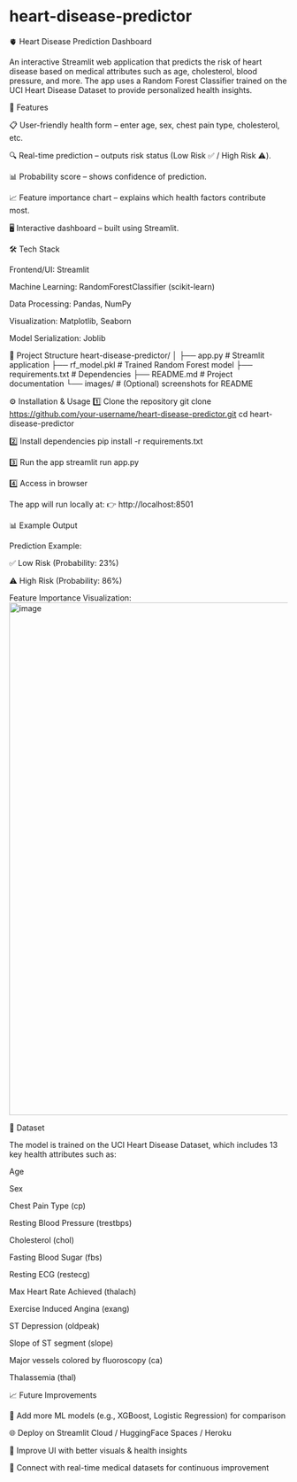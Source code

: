 # heart-disease-predictor

🫀 Heart Disease Prediction Dashboard

An interactive Streamlit web application that predicts the risk of heart disease based on medical attributes such as age, cholesterol, blood pressure, and more.
The app uses a Random Forest Classifier trained on the UCI Heart Disease Dataset
 to provide personalized health insights.

🚀 Features

📋 User-friendly health form – enter age, sex, chest pain type, cholesterol, etc.

🔍 Real-time prediction – outputs risk status (Low Risk ✅ / High Risk ⚠️).

📊 Probability score – shows confidence of prediction.

📈 Feature importance chart – explains which health factors contribute most.

🖥️ Interactive dashboard – built using Streamlit.

🛠️ Tech Stack

Frontend/UI: Streamlit

Machine Learning: RandomForestClassifier (scikit-learn)

Data Processing: Pandas, NumPy

Visualization: Matplotlib, Seaborn

Model Serialization: Joblib

📂 Project Structure
heart-disease-predictor/
│
├── app.py                 # Streamlit application
├── rf_model.pkl           # Trained Random Forest model
├── requirements.txt       # Dependencies
├── README.md              # Project documentation
└── images/                # (Optional) screenshots for README

⚙️ Installation & Usage
1️⃣ Clone the repository
git clone https://github.com/your-username/heart-disease-predictor.git
cd heart-disease-predictor

2️⃣ Install dependencies
pip install -r requirements.txt

3️⃣ Run the app
streamlit run app.py

4️⃣ Access in browser

The app will run locally at:
👉 http://localhost:8501

📊 Example Output

Prediction Example:

✅ Low Risk (Probability: 23%)

⚠️ High Risk (Probability: 86%)

Feature Importance Visualization:
<img width="1710" height="926" alt="image" src="https://github.com/user-attachments/assets/b2c3a2ae-32ea-4929-88a3-d1488b8c04d5" />


📘 Dataset

The model is trained on the UCI Heart Disease Dataset, which includes 13 key health attributes such as:

Age

Sex

Chest Pain Type (cp)

Resting Blood Pressure (trestbps)

Cholesterol (chol)

Fasting Blood Sugar (fbs)

Resting ECG (restecg)

Max Heart Rate Achieved (thalach)

Exercise Induced Angina (exang)

ST Depression (oldpeak)

Slope of ST segment (slope)

Major vessels colored by fluoroscopy (ca)

Thalassemia (thal)

📈 Future Improvements

🔮 Add more ML models (e.g., XGBoost, Logistic Regression) for comparison

🌐 Deploy on Streamlit Cloud / HuggingFace Spaces / Heroku

📱 Improve UI with better visuals & health insights

🏥 Connect with real-time medical datasets for continuous improvement
